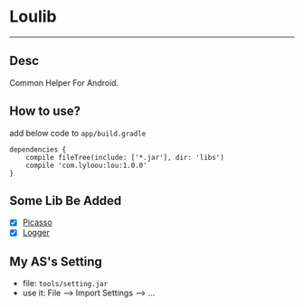 # Loulib

---
## Desc
Common Helper For Android.

## How to use?
add below code to `app/build.gradle`
```
dependencies {
    compile fileTree(include: ['*.jar'], dir: 'libs')
    compile 'com.lyloou:lou:1.0.0'
}
```

## Some Lib Be Added
- [x] [Picasso](https://github.com/square/picasso)
- [x] [Logger](https://github.com/orhanobut/logger)

## My AS's Setting
- file: `tools/setting.jar`
- use it: File --> Import Settings --> ...
